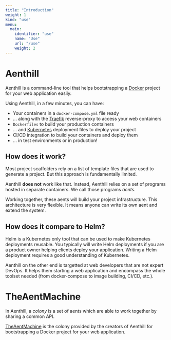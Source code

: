 ```yaml
---
title: "Introduction"
weight: 1
kind: "use"
menu:
  main:
    identifier: "use"
    name: "Use"
    url: "/use"
    weight: 2
---
```


# Aenthill

Aenthill is a command-line tool that helps bootstrapping a [Docker](https://www.docker.com/) project for your web application easily.

Using Aenthill, in a few minutes, you can have:

- Your containers in a `docker-compose.yml` file ready
- ... along with the [Traefik](https://traefik.io/) reverse-proxy to access your web containers
- `Dockerfiles` to build your production containers
- ... and [Kubernetes](https://kubernetes.io/) deployment files to deploy your project
- CI/CD integration to build your containers and deploy them
- ... in test environments or in production!

## How does it work?

Most project scaffolders rely on a list of template files that are used to 
generate a project. But this approach is fundamentally limited.

Aenthill **does not** work like that. Instead, Aenthill relies on a set of
programs hosted in separate containers. We call those programs *aents*.

Working together, these aents will build your project infrastructure.
This architecture is very flexible. It means anyone can write its own aent
and extend the system.

## How does it compare to Helm?

Helm is a Kubernetes only tool that can be used to make Kubernetes deployments
reusable. You typically will write Helm deployments if you are a product owner 
helping clients deploy your application. Writing a Helm deployment requires a 
good understanding of Kubernetes.

Aenthill on the other end is targetted at web developers that are not expert 
DevOps. It helps them starting a web application and encompass the whole toolset
needed (from docker-compose to image building, CI/CD, etc.).

# TheAentMachine

In Aenthill, a *colony* is a set of aents which are able to work together by sharing a common API.

[TheAentMachine](https://github.com/theaentmachine/) is the colony provided by the creators of Aenthill
for bootstrapping a Docker project for your web application.